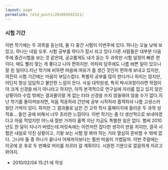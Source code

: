```yaml
---
layout: page
permalink: /old_posts/201002041521/
---
```


### 시험 기간


이번 학기에는 두 과목을 듣는데, 둘 다 중간 시험이 이번주에 있다. 하나는 오늘 낮에 보았고, 하나는 내일 오후. 시험 공부를 하다가 잠시 쉬고 있다.다른 사람들은 대부분 다음 주에 중간시험을 보는 것 같은데, 공교롭게도 내가 듣는 두 과목만 시험 일정이 빠른 편이다. 매도 빨리 맞는 게 좋다고 나야 편하지만. 어차피 담주에도 나름 바쁜 일이 있으니 잘 된 일이다.지난 학기에 비하면 마음에 여유가 좀 생긴 것인지 편하게 보내고 있지만, 여전히 시험 기간에는 마음이 부담스럽다. 특별히 공부를 많이 한다거나 하지는 않지만, 어딘지 항상 답답하고 불안한 느낌이 든다. 사실 대학원생, 특히 박사과정이라면 학점이야 크게 신경쓸 바가 아니라고 하지만, 아직 본격적으로 연구실에 자리를 잡고 있지 않은 상황이라 수업 밖에는 결과물이랄 게 없는 터라 신경을 쓰지 않을래야 않을 수가 없다.지난 학기를 돌이켜보자면, 처음 적응하랴 간만에 공부 시작하랴 플젝하랴 나름 고생스러웠던 기억이 있다. 하지만 그 결과물로 남은 건 고작 학사 홈페이지에 올라온 두 과목 성적표... 들인 공에 비해서 너무 초라한 느낌이다. 이번 학기는 좀 더 생산적으로 보내야겠다고 마음 먹었지만 어느새 절반 가까이 훌쩍 지난 지금도 특별한 일은 없다. 벌써 2010년도 한 달이 지나가 버렸는데.머릿속에는 이런저런 잡다한 생각이 판을 치지만, 결국 시험은 내일로 닥친 상황이고, 기왕 보는 시험 잘 봐야 하는 거라 열심히 준비할 수 밖에 없다. 그나마 둘 중 하나가 끝나서 어제까지보다는 훨씬 마음이 가볍달까. 이번 주말에는 이곳에 온 후로 두 번째로 머리를 자르러 갈 계획이다. 시원한 기분으로 깔끔하게 자르고 와야지.




- 2010/02/04 15:21 에 작성